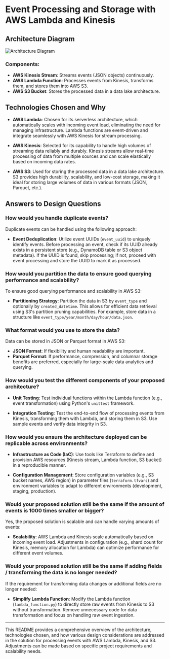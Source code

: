 
# Event Processing and Storage with AWS Lambda and Kinesis

## Architecture Diagram

![Architecture Diagram](architecture.png)

### Components:

- **AWS Kinesis Stream**: Streams events (JSON objects) continuously.
- **AWS Lambda Function**: Processes events from Kinesis, transforms them, and stores them into AWS S3.
- **AWS S3 Bucket**: Stores the processed data in a data lake architecture.

## Technologies Chosen and Why

- **AWS Lambda**: Chosen for its serverless architecture, which automatically scales with incoming event load, eliminating the need for managing infrastructure. Lambda functions are event-driven and integrate seamlessly with AWS Kinesis for stream processing.
  
- **AWS Kinesis**: Selected for its capability to handle high volumes of streaming data reliably and durably. Kinesis streams allow real-time processing of data from multiple sources and can scale elastically based on incoming data rates.
  
- **AWS S3**: Used for storing the processed data in a data lake architecture. S3 provides high durability, scalability, and low-cost storage, making it ideal for storing large volumes of data in various formats (JSON, Parquet, etc.).

## Answers to Design Questions

### How would you handle duplicate events?

Duplicate events can be handled using the following approach:

- **Event Deduplication**: Utilize event UUIDs (`event_uuid`) to uniquely identify events. Before processing an event, check if its UUID already exists in a persistent store (e.g., DynamoDB table or S3 object metadata). If the UUID is found, skip processing; if not, proceed with event processing and store the UUID to mark it as processed.

### How would you partition the data to ensure good querying performance and scalability?

To ensure good querying performance and scalability in AWS S3:

- **Partitioning Strategy**: Partition the data in S3 by `event_type` and optionally by `created_datetime`. This allows for efficient data retrieval using S3's partition pruning capabilities. For example, store data in a structure like `event_type/year/month/day/hour/data.json`.

### What format would you use to store the data?

Data can be stored in JSON or Parquet format in AWS S3:

- **JSON Format**: If flexibility and human readability are important.
- **Parquet Format**: If performance, compression, and columnar storage benefits are preferred, especially for large-scale data analytics and querying.

### How would you test the different components of your proposed architecture?

- **Unit Testing**: Test individual functions within the Lambda function (e.g., event transformation) using Python's `unittest` framework.
  
- **Integration Testing**: Test the end-to-end flow of processing events from Kinesis, transforming them with Lambda, and storing them in S3. Use sample events and verify data integrity in S3.

### How would you ensure the architecture deployed can be replicable across environments?

- **Infrastructure as Code (IaC)**: Use tools like Terraform to define and provision AWS resources (Kinesis stream, Lambda function, S3 bucket) in a reproducible manner.
  
- **Configuration Management**: Store configuration variables (e.g., S3 bucket names, AWS region) in parameter files (`terraform.tfvars`) and environment variables to adapt to different environments (development, staging, production).

### Would your proposed solution still be the same if the amount of events is 1000 times smaller or bigger?

Yes, the proposed solution is scalable and can handle varying amounts of events:

- **Scalability**: AWS Lambda and Kinesis scale automatically based on incoming event load. Adjustments in configuration (e.g., shard count for Kinesis, memory allocation for Lambda) can optimize performance for different event volumes.

### Would your proposed solution still be the same if adding fields / transforming the data is no longer needed?

If the requirement for transforming data changes or additional fields are no longer needed:

- **Simplify Lambda Function**: Modify the Lambda function (`lambda_function.py`) to directly store raw events from Kinesis to S3 without transformation. Remove unnecessary code for data transformation and focus on handling raw event ingestion.

---

This README provides a comprehensive overview of the architecture, technologies chosen, and how various design considerations are addressed in the solution for processing events with AWS Lambda, Kinesis, and S3. Adjustments can be made based on specific project requirements and scalability needs.